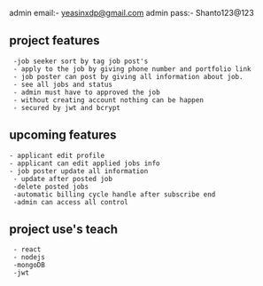 admin email:- yeasinxdp@gmail.com
admin pass:- Shanto123@123

## project features

     -job seeker sort by tag job post's
     - apply to the job by giving phone number and portfolio link
     - job poster can post by giving all information about job.
     - see all jobs and status
     - admin must have to approved the job
     - without creating account nothing can be happen
     - secured by jwt and bcrypt

## upcoming features

    - applicant edit profile
    - applicant can edit applied jobs info
    - job poster update all information
     - update after posted job
     -delete posted jobs
     -automatic billing cycle handle after subscribe end
     -admin can access all control

## project use's teach

     - react
     - nodejs
     -mongoDB
     -jwt
